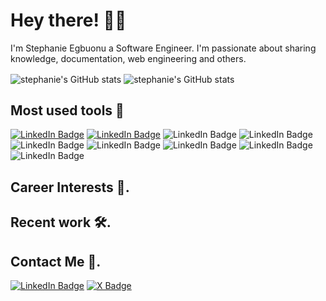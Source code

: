# Hey there! 👋🏾

I'm  Stephanie Egbuonu a Software Engineer. I'm passionate about sharing knowledge, documentation, web engineering and others.

 <img align="center" src="https://github-readme-stats.vercel.app/api?username=stephanniegb&show_icons=true&include_all_commits=true&hide_border=true&theme=transparent" alt="stephanie's GitHub stats" /> <img align="center" src="https://github-readme-stats.vercel.app/api/top-langs/?username=stephanniegb&langs_count=8&layout=compact&hide_border=true&theme=transparent" alt="stephanie's GitHub stats" />


## Most used tools 🧰
[![LinkedIn Badge](https://img.shields.io/badge/-Three.js-000000?style=for-the-badge&logo=three.js&logoColor=white&link=https://www.linkedin.com/in/stephanie-egbuonu-809aa120a)](https://www.linkedin.com/in/stephanie-egbuonu-809aa120a)
[![LinkedIn Badge](https://img.shields.io/badge/-Next.js-ffffff?style=for-the-badge&logo=next.js&logoColor=black&link=https://www.linkedin.com/in/stephanie-egbuonu-809aa120a)](https://www.linkedin.com/in/stephanie-egbuonu-809aa120a)
![LinkedIn Badge](https://img.shields.io/badge/-Framer-007bff?style=for-the-badge&logo=framer&logoColor=white&link=https://www.linkedin.com/in/stephanie-egbuonu-809aa120a)
![LinkedIn Badge](https://img.shields.io/badge/-React.js-202329?style=for-the-badge&logo=react&logoColor=1ca0f1&link=https://www.linkedin.com/in/stephanie-egbuonu-809aa120a)
![LinkedIn Badge](https://img.shields.io/badge/-Typescript-007ACC?style=for-the-badge&logo=typescript&logoColor=white&link=https://www.linkedin.com/in/stephanie-egbuonu-809aa120a)
![LinkedIn Badge](https://img.shields.io/badge/-Javascript-f7df1e?style=for-the-badge&logo=javascript&logoColor=black&link=https://www.linkedin.com/in/stephanie-egbuonu-809aa120a)
![LinkedIn Badge](https://img.shields.io/badge/-CSS3-264de4?style=for-the-badge&logo=css3&logoColor=white&link=https://www.linkedin.com/in/stephanie-egbuonu-809aa120a)
![LinkedIn Badge](https://img.shields.io/badge/-HTML5-E34F26?style=for-the-badge&logo=html5&logoColor=white&link=https://www.linkedin.com/in/stephanie-egbuonu-809aa120a)
![LinkedIn Badge](https://img.shields.io/badge/-Git-000000?style=for-the-badge&logo=git&logoColor=F05032&link=https://www.linkedin.com/in/stephanie-egbuonu-809aa120a)


## Career Interests 🚀.
## Recent work 🛠.
## Contact Me 💬.
[![LinkedIn Badge](https://img.shields.io/badge/-LinkedIn-1ca0f1?style=for-the-badge&logo=linkedin&logoColor=white&link=https://www.linkedin.com/in/stephanie-egbuonu-809aa120a)](https://www.linkedin.com/in/stephanie-egbuonu-809aa120a)
[![X Badge](https://img.shields.io/badge/-@stephanniegb-ffffff?style=for-the-badge&logo=x&logoColor=black&link=https://twitter.com/Stephanniegb)](https://twitter.com/Stephanniegb) 

